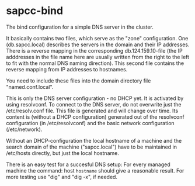 # sapcc-bind

The bind configuration for a simple DNS server in the cluster. 

It basically contains two files, which serve as the "zone" configuration. One (db.sapcc.local) describes the servers in the domain and their IP addresses. There is a reverse mapping in the corresponding db.124.159.10-file (the IP adddresses in the file name here are usually written from the right to the left to fit with the normal DNS naming direction). This second file contains the reverse mapping from IP addresses to hostnames. 

You need to include these files into the domain directory file "named.conf.local". 

This is only the DNS server configuration - no DHCP yet. It is activated by using resolvconf. To connect to the DNS server, do not overwrite just the /etc/resolv.conf file. This file is generated and will change over time. Its content is (without a DHCP configuration) generated out of the resolvconf configuration (in /etc/resolvconf) and the basic network configuration (/etc/network).

Without an DHCP-configuration the local hostname of a machine and the search domain of the machine ("sapcc.local") have to be maintained in /etc/hosts directly, but just the local hostname. 

There is an easy test for a succesful DNS setup: For every managed machine the command: host `hostname` should give a reasonable result. For more testing use "dig" and "dig -x", if needed. 

